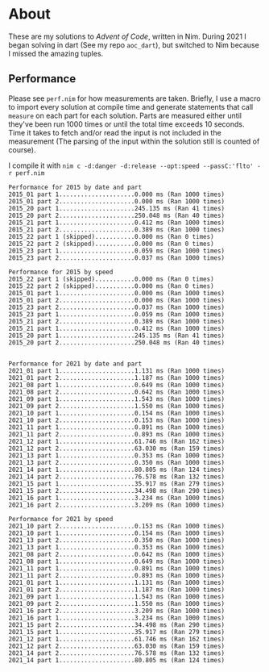 # About
These are my solutions to *Advent of Code*, written in Nim. During 2021 I began solving in dart (See my repo `aoc_dart`), but switched to Nim because I missed the amazing tuples.

## Performance
Please see `perf.nim` for how measurements are taken. Briefly, I use a macro to import every solution at compile time and generate statements that call `measure` on each part for each solution. Parts are measured either until they've been run 1000 times or until the total time exceeds 10 seconds. Time it takes to fetch and/or read the input is not included in the measurement (The parsing of the input within the solution still is counted of course).

I compile it with `nim c -d:danger -d:release --opt:speed --passC:'flto' -r perf.nim`

```
Performance for 2015 by date and part
2015_01 part 1.....................0.000 ms (Ran 1000 times)
2015_01 part 2.....................0.000 ms (Ran 1000 times)
2015_20 part 1.....................245.135 ms (Ran 41 times)
2015_20 part 2.....................250.048 ms (Ran 40 times)
2015_21 part 1.....................0.412 ms (Ran 1000 times)
2015_21 part 2.....................0.389 ms (Ran 1000 times)
2015_22 part 1 (skipped)...........0.000 ms (Ran 0 times)
2015_22 part 2 (skipped)...........0.000 ms (Ran 0 times)
2015_23 part 1.....................0.059 ms (Ran 1000 times)
2015_23 part 2.....................0.037 ms (Ran 1000 times)

Performance for 2015 by speed
2015_22 part 1 (skipped)...........0.000 ms (Ran 0 times)
2015_22 part 2 (skipped)...........0.000 ms (Ran 0 times)
2015_01 part 1.....................0.000 ms (Ran 1000 times)
2015_01 part 2.....................0.000 ms (Ran 1000 times)
2015_23 part 2.....................0.037 ms (Ran 1000 times)
2015_23 part 1.....................0.059 ms (Ran 1000 times)
2015_21 part 2.....................0.389 ms (Ran 1000 times)
2015_21 part 1.....................0.412 ms (Ran 1000 times)
2015_20 part 1.....................245.135 ms (Ran 41 times)
2015_20 part 2.....................250.048 ms (Ran 40 times)


Performance for 2021 by date and part
2021_01 part 1.....................1.131 ms (Ran 1000 times)
2021_01 part 2.....................1.187 ms (Ran 1000 times)
2021_08 part 1.....................0.649 ms (Ran 1000 times)
2021_08 part 2.....................0.642 ms (Ran 1000 times)
2021_09 part 1.....................1.543 ms (Ran 1000 times)
2021_09 part 2.....................1.550 ms (Ran 1000 times)
2021_10 part 1.....................0.154 ms (Ran 1000 times)
2021_10 part 2.....................0.153 ms (Ran 1000 times)
2021_11 part 1.....................0.891 ms (Ran 1000 times)
2021_11 part 2.....................0.893 ms (Ran 1000 times)
2021_12 part 1.....................61.746 ms (Ran 162 times)
2021_12 part 2.....................63.030 ms (Ran 159 times)
2021_13 part 1.....................0.353 ms (Ran 1000 times)
2021_13 part 2.....................0.350 ms (Ran 1000 times)
2021_14 part 1.....................80.805 ms (Ran 124 times)
2021_14 part 2.....................76.578 ms (Ran 132 times)
2021_15 part 1.....................35.917 ms (Ran 279 times)
2021_15 part 2.....................34.498 ms (Ran 290 times)
2021_16 part 1.....................3.234 ms (Ran 1000 times)
2021_16 part 2.....................3.209 ms (Ran 1000 times)

Performance for 2021 by speed
2021_10 part 2.....................0.153 ms (Ran 1000 times)
2021_10 part 1.....................0.154 ms (Ran 1000 times)
2021_13 part 2.....................0.350 ms (Ran 1000 times)
2021_13 part 1.....................0.353 ms (Ran 1000 times)
2021_08 part 2.....................0.642 ms (Ran 1000 times)
2021_08 part 1.....................0.649 ms (Ran 1000 times)
2021_11 part 1.....................0.891 ms (Ran 1000 times)
2021_11 part 2.....................0.893 ms (Ran 1000 times)
2021_01 part 1.....................1.131 ms (Ran 1000 times)
2021_01 part 2.....................1.187 ms (Ran 1000 times)
2021_09 part 1.....................1.543 ms (Ran 1000 times)
2021_09 part 2.....................1.550 ms (Ran 1000 times)
2021_16 part 2.....................3.209 ms (Ran 1000 times)
2021_16 part 1.....................3.234 ms (Ran 1000 times)
2021_15 part 2.....................34.498 ms (Ran 290 times)
2021_15 part 1.....................35.917 ms (Ran 279 times)
2021_12 part 1.....................61.746 ms (Ran 162 times)
2021_12 part 2.....................63.030 ms (Ran 159 times)
2021_14 part 2.....................76.578 ms (Ran 132 times)
2021_14 part 1.....................80.805 ms (Ran 124 times)
```